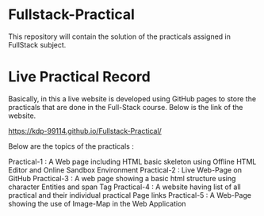 # Fullstack-Practical
This repository will contain the solution of the practicals assigned in FullStack subject.

# Live Practical Record
Basically, in this a live website is developed using GitHub pages to store the practicals that are done in the Full-Stack course.
Below is the link of the website.

https://kdp-99114.github.io/Fullstack-Practical/

Below are the topics of the practicals :

Practical-1 : A Web page including HTML basic skeleton using Offline HTML Editor and Online Sandbox Environment
Practical-2 : Live Web-Page on GitHub
Practical-3 : A web page showing a basic html structure using character Entities and span Tag
Practical-4 : A website having list of all practical and their individual practical Page links
Practical-5 : A Web-Page showing the use of Image-Map in the Web Application